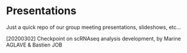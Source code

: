 # Presentations

Just a quick repo of our group meeting presentations, slideshows, etc...

[20200302] Checkpoint on scRNAseq analysis development, by Marine AGLAVE & Bastien JOB
